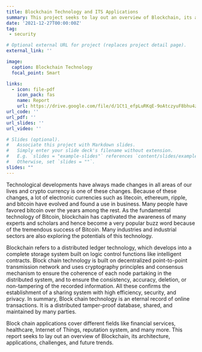 ```yaml
---
title: Blockchain Technology and ITS Applications
summary: This project seeks to lay out an overview of Blockchain, its architecture, applications, challenges, and future trends. 
date: '2021-12-27T00:00:00Z'
tag:
 - security

# Optional external URL for project (replaces project detail page).
external_link: ''

image:
  caption: Blockchain Technology
  focal_point: Smart

links:
  - icon: file-pdf
    icon_pack: fas
    name: Report
    url: https://drive.google.com/file/d/1Ct1_efpLuRKqE-9oAtczyuF8bhu4zSrG/view?usp=sharing
url_code: ''
url_pdf: ''
url_slides: ''
url_video: ''

# Slides (optional).
#   Associate this project with Markdown slides.
#   Simply enter your slide deck's filename without extension.
#   E.g. `slides = "example-slides"` references `content/slides/example-slides.md`.
#   Otherwise, set `slides = ""`.
slides: ""
---
```


Technological developments have always made changes in all areas of our lives and crypto currency is one of these changes. Because of these changes, a lot of electronic currencies such as litecoin, ethereum, ripple, and bitcoin have evolved and found a use in business. Many people have favored bitcoin over the years among the rest. As the fundamental technology of Bitcoin, blockchain has captivated the awareness of many experts and scholars and hence become a very popular buzz word because of the tremendous 
success of Bitcoin. Many industries and industrial sectors are also exploring the potentials of 
this technology.

Blockchain refers to a distributed ledger technology, which develops into a complete storage 
system built on logic control functions like intelligent contracts. Block chain technology is built on decentralized point-to-point transmission network and uses cryptography principles and 
consensus mechanism to ensure the coherence of each node partaking in the distributed system, and to ensure the consistency, accuracy, deletion, or non-tampering of the recorded information. All these confirms the establishment of a sharing system with high efficiency, security, and privacy. In summary, Block chain technology is an eternal record of online transactions. It is a distributed tamper-proof database, shared, and maintained by many
parties.

Block chain applications cover different fields like financial services, healthcare, Internet of Things, reputation system, and many more. This report seeks to lay out an overview of Blockchain, its architecture, applications, challenges, and future trends.
